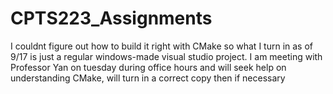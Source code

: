 # CPTS223_Assignments

I couldnt figure out how to build it right with CMake so what I turn in as of 9/17 is just a regular windows-made visual studio project. I am meeting with Professor Yan on tuesday during office hours and
will seek help on understanding CMake, will turn in a correct copy then if necessary
